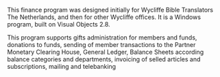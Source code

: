 This finance program was designed initially for Wycliffe Bible Translators The Netherlands, and then for other Wycliffe offices. It is a Windows program, built on Visual Objects 2.8.

This program supports gifts administration for members and funds, donations to funds, sending of member transactions to the Partner Monetary Clearing House, General Ledger, Balance Sheets according balance categories and departments, invoicing of selled articles and subscriptions, mailing and telebanking